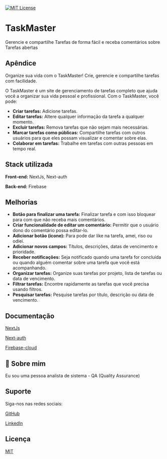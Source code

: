 
[![MIT License](https://img.shields.io/badge/License-MIT-green.svg)](https://choosealicense.com/licenses/mit/)


# TaskMaster

Gerencie e compartilhe Tarefas de forma fácil e receba comentários sobre Tarefas abertas


## Apêndice

Organize sua vida com o TaskMaster!
Crie, gerencie e compartilhe tarefas com facilidade.

O TaskMaster é um site de gerenciamento de tarefas completo que ajuda você a organizar sua vida pessoal e profissional. Com o TaskMaster, você pode:

* **Criar tarefas:** Adicione tarefas. 
* **Editar tarefas:** Altere qualquer informação da tarefa a qualquer momento.
* **Excluir tarefas:** Remova tarefas que não sejam mais necessárias.
* **Marcar tarefas como públicas:** Compartilhe tarefas com outros usuários para que eles possam visualizar e comentar sobre elas.
* **Colaborar em tarefas:** Trabalhe em tarefas com outras pessoas em tempo real.




## Stack utilizada

**Front-end:** NextJs, Next-auth

**Back-end:** Firebase


## Melhorias


* **Botão para finalizar uma tarefa:** Finalizar tarefa e com isso bloquear para com que não receba mais comentários.
* **Criar funcionalidade de editar um comentário:** Permitir que o usuário dono do comentário possa editar-lo.
* **Adicionar botão (ícone):** Para pode dar like na tarefa, amei, riso ou odiei.
* **Adicionar novos campos:** Títulos, descrições, datas de vencimento e prioridade.
* **Receber notificações:** Seja notificado quando uma tarefa for concluída ou quando alguém comentar sobre uma tarefa que você está acompanhando.
* **Organizar tarefas:** Organize suas tarefas por projeto, lista de tarefas ou data de vencimento.
* **Filtrar tarefas:** Encontre rapidamente as tarefas que você precisa usando filtros.
* **Pesquisar tarefas:** Pesquise tarefas por título, descrição ou data de vencimento.


## Documentação

[NextJs](https://next-auth.js.org/getting-started/example)

[Next-auth](https://next-auth.js.org/providers/google)

[Firebase-cloud](https://firebase.google.com/docs/firestore)

## 🚀 Sobre mim

Eu sou uma pessoa analista de sistema - QA (Quality Assurance) 

## Suporte

Siga-nos nas redes sociais:

[GitHub]()

[LinkedIn](https://www.linkedin.com/in/cristiano-da-silva-ferreira/)


## Licença

[MIT](https://choosealicense.com/licenses/mit/)


